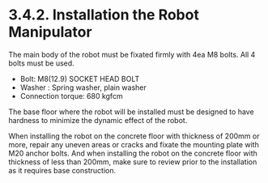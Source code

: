 ﻿# 3.4.2. Installation the Robot Manipulator

The main body of the robot must be fixated firmly with 4ea M8 bolts. All 4 bolts must be used.

*	Bolt: M8(12.9) SOCKET HEAD BOLT
*	Washer : Spring washer, plain washer
*	Connection torque: 680 kgfcm

The base floor where the robot will be installed must be designed to have hardness to minimize the dynamic effect of the robot. 

When installing the robot on the concrete floor with thickness of 200mm or more, repair any uneven areas or cracks and fixate the mounting plate with M20 anchor bolts. And when installing the robot on the concrete floor with thickness of less than 200mm, make sure to review prior to the installation as it requires base construction.

 
